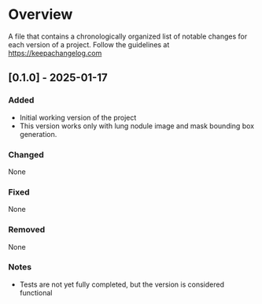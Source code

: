 # Overview
A file that contains a chronologically organized list of notable changes for each version of a project. Follow the guidelines at https://keepachangelog.com

## [0.1.0] - 2025-01-17
### Added
- Initial working version of the project
- This version works only with lung nodule image and mask bounding box generation.

### Changed
None

### Fixed
None

### Removed
None

### Notes
- Tests are not yet fully completed, but the version is considered functional

